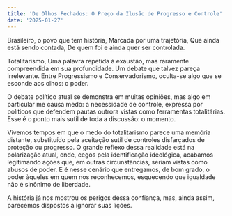 ```yaml
---
title: 'De Olhos Fechados: O Preço da Ilusão de Progresso e Controle'
date: '2025-01-27'
---
```

Brasileiro, o povo que tem história,
Marcada por uma trajetória,
Que ainda está sendo contada,
De quem foi e ainda quer ser controlada.

Totalitarismo, Uma palavra repetida à exaustão, mas raramente compreendida em sua profundidade. Um debate que talvez pareça irrelevante. Entre Progressismo e Conservadorismo, oculta-se algo que se esconde aos olhos: o poder.

O debate político atual se demonstra em muitas opiniões, mas algo em particular me causa medo: a necessidade de controle, expressa por políticos que defendem pautas outrora vistas como ferramentas totalitárias. Esse é o ponto mais sutil de toda a discussão: o momento.

Vivemos tempos em que o medo do totalitarismo parece uma memória distante, substituído pela aceitação sutil de controles disfarçados de proteção ou progresso. O grande reflexo dessa realidade está na polarização atual, onde, cegos pela identificação ideológica, acabamos legitimando ações que, em outras circunstâncias, seriam vistas como abusos de poder.
E é nesse cenário que entregamos, de bom grado, o poder àqueles em quem nos reconhecemos, esquecendo que igualdade não é sinônimo de liberdade.

A história já nos mostrou os perigos dessa confiança, mas, ainda assim, parecemos dispostos a ignorar suas lições.



